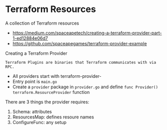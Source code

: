 # Terraform Resources
A collection of Terraform resources

- https://medium.com/spaceapetech/creating-a-terraform-provider-part-1-ed12884e06d7
- https://github.com/spaceapegames/terraform-provider-example

Creating a Terraform Provider

`Terraform Plugins are binaries that Terraform communicates with via RPC.`

- All providers start with terraform-provider-
- Entry point is `main.go`
- Create a `provider` package in `provider.go` and define `func Provider() terraform.ResourceProvider` function

There are 3 things the provider requires:
1. Schema: attributes
2. ResourcesMap: defines resoure names
3. ConfigureFunc: any setup
